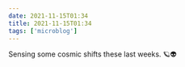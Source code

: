 ```yaml
---
date: 2021-11-15T01:34
title: 2021-11-15T01:34
tags: ['microblog']
---
```


Sensing some cosmic shifts these last weeks. 🪐👽
